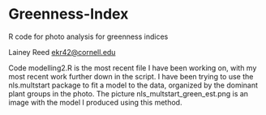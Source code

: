 # Greenness-Index
R code for photo analysis for greenness indices

Lainey Reed
ekr42@cornell.edu

Code modelling2.R is the most recent file I have been working on, with my most recent work further down in the script. I have been trying to use the nls.multstart package to fit a model to the data, organized by the dominant plant groups in the photo. The picture nls_multstart_green_est.png is an image with the model I produced using this method.
